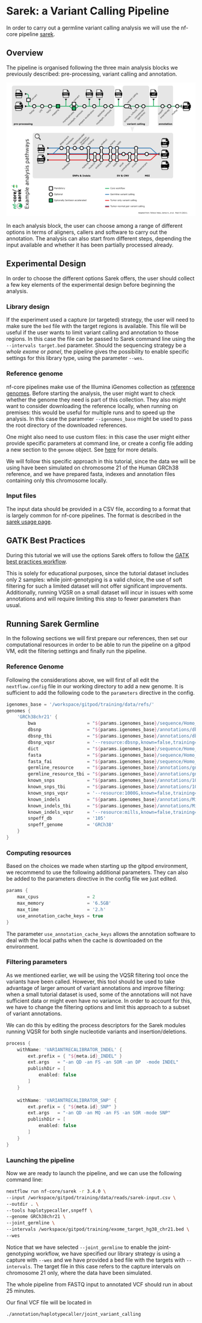 # Sarek: a Variant Calling Pipeline

In order to carry out a germline variant calling analysis we will use the nf-core pipeline [sarek](https://nf-co.re/sarek/3.3.2).

## Overview

The pipeline is organised following the three main analysis blocks we previously described: pre-processing, variant calling and annotation.

![sarek_overview](./img/sarek_subway.png)

In each analysis block, the user can choose among a range of different options in terms of aligners, callers and software to carry out the annotation.
The analysis can also start from different steps, depending the input available and whether it has been partially processed already.

## Experimental Design

In order to choose the different options Sarek offers, the user should collect a few key elements of the experimental design before beginning the analysis.

### Library design

If the experiment used a capture (or targeted) strategy, the user will need to make sure the `bed` file with the target regions is available.
This file will be useful if the user wants to limit variant calling and annotation to those regions.
In this case the file can be passed to Sarek command line using the `--intervals target.bed` parameter.
Should the sequencing strategy be a _whole exome_ or _panel_, the pipeline gives the possibility to enable specific settings for this library type, using the parameter `--wes`.

### Reference genome

nf-core pipelines make use of the Illumina iGenomes collection as [reference genomes](https://nf-co.re/docs/usage/reference_genomes).
Before starting the analysis, the user might want to check whether the genome they need is part of this collection.
They also might want to consider downloading the reference locally, when running on premises: this would be useful for multiple runs and to speed up the analysis. In this case the parameter `--igenomes_base` might be used to pass the root directory of the downloaded references.

One might also need to use custom files: in this case the user might either provide specific parameters at command line, or create a config file adding a new section to the `genome` object. See [here](https://nf-co.re/docs/usage/reference_genomes#custom-genomes) for more details.

We will follow this specific approach in this tutorial, since the data we will be using have been simulated on chromosome 21 of the Human GRCh38 reference, and we have prepared fasta, indexes and annotation files containing only this chromosome locally.

### Input files

The input data should be provided in a CSV file, according to a format that is largely common for nf-core pipelines.
The format is described in the [sarek usage page](https://nf-co.re/sarek/3.3.2/docs/usage#input-sample-sheet-configurations).

## GATK Best Practices

During this tutorial we will use the options Sarek offers to follow the [GATK best practices workflow](https://gatk.broadinstitute.org/hc/en-us/articles/360035535932-Germline-short-variant-discovery-SNPs-Indels-).

This is solely for educational purposes, since the tutorial dataset includes only 2 samples: while joint-genotyping is a valid choice, the use of soft filtering for such a limited dataset will not offer significant improvements. Additionally, running VQSR on a small dataset will incur in issues with some annotations and will require limiting this step to fewer parameters than usual.

## Running Sarek Germline

In the following sections we will first prepare our references, then set our computational resources in order to be able to run the pipeline on a gitpod VM, edit the filtering settings and finally run the pipeline.

### Reference Genome

Following the considerations above, we will first of all edit the `nextflow.config` file in our working directory to add a new genome.
It is sufficient to add the following code to the `parameters` directive in the config.

```groovy
igenomes_base = '/workspace/gitpod/training/data/refs/'
genomes {
	'GRCh38chr21' {
		bwa                   = "${params.igenomes_base}/sequence/Homo_sapiens_assembly38_chr21.fasta.{amb,ann,bwt,pac,sa}"
		dbsnp                 = "${params.igenomes_base}/annotations/dbsnp_146.hg38_chr21.vcf.gz"
		dbsnp_tbi             = "${params.igenomes_base}/annotations/dbsnp_146.hg38_chr21.vcf.gz.tbi"
		dbsnp_vqsr            = '--resource:dbsnp,known=false,training=true,truth=false,prior=2.0 dbsnp_146.hg38_chr21.vcf.gz'
		dict                  = "${params.igenomes_base}/sequence/Homo_sapiens_assembly38_chr21.dict"
		fasta                 = "${params.igenomes_base}/sequence/Homo_sapiens_assembly38_chr21.fasta"
		fasta_fai             = "${params.igenomes_base}/sequence/Homo_sapiens_assembly38_chr21.fasta.fai"
		germline_resource     = "${params.igenomes_base}/annotations/gnomAD.r2.1.1.GRCh38.PASS.AC.AF.only_chr21.vcf.gz"
		germline_resource_tbi = "${params.igenomes_base}/annotations/gnomAD.r2.1.1.GRCh38.PASS.AC.AF.only_chr21.vcf.gz.tbi"
		known_snps            = "${params.igenomes_base}/annotations/1000G_phase1.snps.high_confidence.hg38_chr21.vcf.gz"
		known_snps_tbi        = "${params.igenomes_base}/annotations/1000G_phase1.snps.high_confidence.hg38_chr21.vcf.gz.tbi"
		known_snps_vqsr       = '--resource:1000G,known=false,training=true,truth=true,prior=10.0 1000G_phase1.snps.high_confidence.hg38_chr21.vcf.gz'
		known_indels          = "${params.igenomes_base}/annotations/Mills_and_1000G_gold_standard.indels.hg38_chr21.vcf.gz"
		known_indels_tbi      = "${params.igenomes_base}/annotations/Mills_and_1000G_gold_standard.indels.hg38_chr21.vcf.gz.tbi"
		known_indels_vqsr     = '--resource:mills,known=false,training=true,truth=true,prior=10.0 Mills_and_1000G_gold_standard.indels.hg38_chr21.vcf.gz'
		snpeff_db             = '105'
		snpeff_genome         = 'GRCh38'
	}
}
```

### Computing resources

Based on the choices we made when starting up the gitpod environment, we recommend to use the following additional parameters.
They can also be added to the parameters directive in the config file we just edited.

```groovy
params {
    max_cpus                  = 2
    max_memory                = '6.5GB'
    max_time                  = '2.h'
    use_annotation_cache_keys = true
}
```

The parameter `use_annotation_cache_keys` allows the annotation software to deal with the local paths when the cache is downloaded on the environment.

### Filtering parameters

As we mentioned earlier, we will be using the VQSR filtering tool once the variants have been called.
However, this tool should be used to take advantage of larger amount of variant annotations and improve filtering: when a small tutorial dataset is used, some of the annotations will not have sufficient data or might even have no variance.
In order to account for this, we have to change the filtering options and limit this approach to a subset of variant annotations.

We can do this by editing the process descriptors for the Sarek modules running VQSR for both single nucleotide variants and insertion/deletions.

```groovy
process {
    withName: 'VARIANTRECALIBRATOR_INDEL' {
        ext.prefix = { "${meta.id}_INDEL" }
        ext.args   = "-an QD -an FS -an SOR -an DP  -mode INDEL"
        publishDir = [
            enabled: false
        ]
    }

    withName: 'VARIANTRECALIBRATOR_SNP' {
        ext.prefix = { "${meta.id}_SNP" }
        ext.args   = "-an QD -an MQ -an FS -an SOR -mode SNP"
        publishDir = [
            enabled: false
        ]
    }
}
```

### Launching the pipeline

Now we are ready to launch the pipeline, and we can use the following command line:

```bash
nextflow run nf-core/sarek -r 3.4.0 \
--input /workspace/gitpod/training/data/reads/sarek-input.csv \
--outdir . \
--tools haplotypecaller,snpeff \
--genome GRCh38chr21 \
--joint_germline \
--intervals /workspace/gitpod/training/exome_target_hg38_chr21.bed \
--wes
```

Notice that we have selected `--joint_germline` to enable the joint-genotyping workflow, we have specified our library strategy is using a capture with `--wes` and we have provided a bed file with the targets with `--intervals`.
The target file in this case refers to the capture intervals on chromosome 21 only, where the data have been simulated.

The whole pipeline from FASTQ input to annotated VCF should run in about 25 minutes.

Our final VCF file will be located in

```bash
./annotation/haplotypecaller/joint_variant_calling
```
